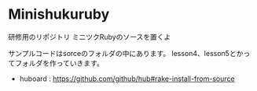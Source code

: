 Minishukuruby
=============

研修用のリポジトリ
ミニツクRubyのソースを置くよ

サンプルコードはsorceのフォルダの中にあります。
lesson4、lesson5とかってフォルダを作っていきます。

- huboard : https://github.com/github/hub#rake-install-from-source

